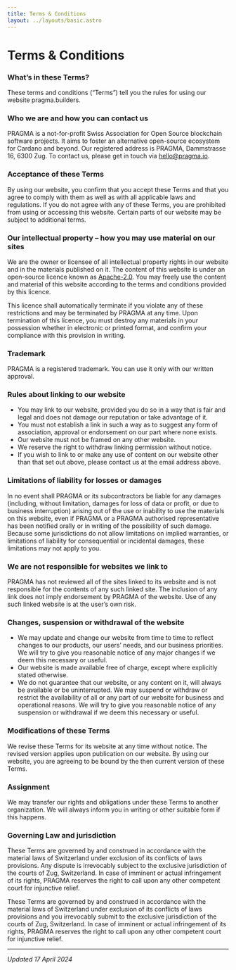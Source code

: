 ```yaml
---
title: Terms & Conditions
layout: ../layouts/basic.astro
---
```


# Terms & Conditions

### What’s in these Terms?

These terms and conditions (“Terms”) tell you the rules for using our website pragma.builders.

### Who we are and how you can contact us

PRAGMA is a not-for-profit Swiss Association for Open Source blockchain software projects. It aims to foster an alternative open-source ecosystem for Cardano and beyond. Our registered address is PRAGMA, Dammstrasse 16, 6300 Zug. To contact us, please get in touch via hello@pragma.io.

### Acceptance of these Terms

By using our website, you confirm that you accept these Terms and that you agree to comply with them as well as with all applicable laws and regulations. If you do not agree with any of these Terms, you are prohibited from using or accessing this website. Certain parts of our website may be subject to additional terms.

### Our intellectual property – how you may use material on our sites

We are the owner or licensee of all intellectual property rights in our website and in the materials published on it. The content of this website is under an open-source licence known as [Apache-2.0](http://www.apache.org/licenses/LICENSE-2.0). You may freely use the content and material of this website according to the terms and conditions provided by this licence.

This licence shall automatically terminate if you violate any of these restrictions and may be terminated by PRAGMA at any time. Upon termination of this licence, you must destroy any materials in your possession whether in electronic or printed format, and confirm your compliance with this provision in writing.

### Trademark

PRAGMA is a registered trademark. You can use it only with our written approval.

### Rules about linking to our website

- You may link to our website, provided you do so in a way that is fair and legal and does not damage our reputation or take advantage of it.
- You must not establish a link in such a way as to suggest any form of association, approval or endorsement on our part where none exists.
- Our website must not be framed on any other website.
- We reserve the right to withdraw linking permission without notice.
- If you wish to link to or make any use of content on our website other than that set out above, please contact us at the email address above.

### Limitations of liability for losses or damages

In no event shall PRAGMA or its subcontractors be liable for any damages (including, without limitation, damages for loss of data or profit, or due to business interruption) arising out of the use or inability to use the materials on this website, even if PRAGMA or a PRAGMA authorised representative has been notified orally or in writing of the possibility of such damage. Because some jurisdictions do not allow limitations on implied warranties, or limitations of liability for consequential or incidental damages, these limitations may not apply to you.

### We are not responsible for websites we link to

PRAGMA has not reviewed all of the sites linked to its website and is not responsible for the contents of any such linked site. The inclusion of any link does not imply endorsement by PRAGMA of the website. Use of any such linked website is at the user’s own risk.

### Changes, suspension or withdrawal of the website

- We may update and change our website from time to time to reflect changes to our products, our users’ needs, and our business priorities. We will try to give you reasonable notice of any major changes if we deem this necessary or useful.
- Our website is made available free of charge, except where explicitly stated otherwise.
- We do not guarantee that our website, or any content on it, will always be available or be uninterrupted. We may suspend or withdraw or restrict the availability of all or any part of our website for business and operational reasons. We will try to give you reasonable notice of any suspension or withdrawal if we deem this necessary or useful.

### Modifications of these Terms

We revise these Terms for its website at any time without notice. The revised version applies upon publication on our website. By using our website, you are agreeing to be bound by the then current version of these Terms.

### Assignment

We may transfer our rights and obligations under these Terms to another organization. We will always inform you in writing or other suitable form if this happens.

### Governing Law and jurisdiction

These Terms are governed by and construed in accordance with the material laws of Switzerland under exclusion of its conflicts of laws provisions. Any dispute is irrevocably subject to the exclusive jurisdiction of the courts of Zug, Switzerland. In case of imminent or actual infringement of its rights, PRAGMA reserves the right to call upon any other competent court for injunctive relief.

These Terms are governed by and construed in accordance with the material laws of Switzerland under exclusion of its conflicts of laws provisions and you irrevocably submit to the exclusive jurisdiction of the courts of Zug, Switzerland. In case of imminent or actual infringement of its rights, PRAGMA reserves the right to call upon any other competent court for injunctive relief.

---

_Updated 17 April 2024_
